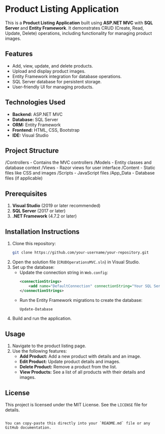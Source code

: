 # Product Listing Application

This is a **Product Listing Application** built using **ASP.NET MVC** with **SQL Server** and **Entity Framework**. It demonstrates CRUD (Create, Read, Update, Delete) operations, including functionality for managing product images.

## Features

- Add, view, update, and delete products.
- Upload and display product images.
- Entity Framework integration for database operations.
- SQL Server database for persistent storage.
- User-friendly UI for managing products.

## Technologies Used

- **Backend:** ASP.NET MVC
- **Database:** SQL Server
- **ORM:** Entity Framework
- **Frontend:** HTML, CSS, Bootstrap
- **IDE:** Visual Studio

## Project Structure

/Controllers   - Contains the MVC controllers
/Models        - Entity classes and database context
/Views         - Razor views for user interface
/Content       - Static files like CSS and images
/Scripts       - JavaScript files
/App_Data      - Database files (if applicable)

## Prerequisites

1. **Visual Studio** (2019 or later recommended)
2. **SQL Server** (2017 or later)
3. **.NET Framework** (4.7.2 or later)

## Installation Instructions

1. Clone this repository:
   ```bash
   git clone https://github.com/your-username/your-repository.git
2. Open the solution file (`CRUDOperationsMVC.sln`) in Visual Studio.
3. Set up the database:
   - Update the connection string in `Web.config`:
     ```xml
     <connectionStrings>
         <add name="DefaultConnection" connectionString="Your SQL Server connection string" providerName="System.Data.SqlClient" />
     </connectionStrings>
     ```
   - Run the Entity Framework migrations to create the database:
     ```bash
     Update-Database
     ```
4. Build and run the application.

## Usage

1. Navigate to the product listing page.
2. Use the following features:
   - **Add Product:** Add a new product with details and an image.
   - **Edit Product:** Update product details and images.
   - **Delete Product:** Remove a product from the list.
   - **View Products:** See a list of all products with their details and images.

## License

This project is licensed under the MIT License. See the `LICENSE` file for details.
```

You can copy-paste this directly into your `README.md` file or any GitHub documentation.
